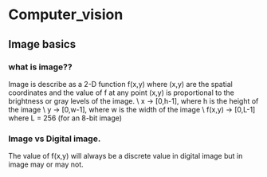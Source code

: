 # Computer_vision
## Image basics
### what is image??
Image is describe as a 2-D function f(x,y) where (x,y)
are the spatial coordinates and the value of f at any point (x,y)
is proportional to the brightness or gray levels of the image.
  \ x -> [0,h-1], where h is the height of the image
  \ y -> [0,w-1], where w is the width of the image
  \ f(x,y) -> [0,L-1] where L = 256 (for an 8-bit image)
### Image vs Digital image.
The value of f(x,y) will always be a discrete value in digital image but in image may or may not.



